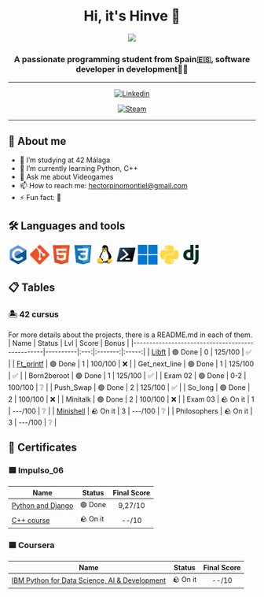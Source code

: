 <div id="head" align="center">
    <h1 align="center">Hi, it's Hinve 🫡</h1>
    <img src="https://media1.giphy.com/media/v1.Y2lkPTc5MGI3NjExemVzY2VkdHo0dHlhcXhvNXd1NWxhcml6dHBpa3M2NXZrMTlqaTlwYiZlcD12MV9pbnRlcm5hbF9naWZfYnlfaWQmY3Q9Zw/L3bj6t3opdeNddYCyl/giphy.webp" width="200" />
    <h3 align="center">A passionate programming student from Spain🇪🇸, software developer in development🧑‍🦯</h3>

---

</div>
<div id="badges" align="center">
    <a href="https://www.linkedin.com/in/h%C3%A9ctor-pino-montiel-02b47024a/">
        <img src="https://img.shields.io/badge/H%C3%A9ctor-blue?style=for-the-badge&logo=linkedin&logoColor=white" alt="Linkedin" />
    </a>
    <p></p>
    <a href="https://steamcommunity.com/id/hinve">
        <img src="https://img.shields.io/badge/hinve-301934?style=for-the-badge&logo=steam&logoColor=white" alt="Steam" />
    </a>
</div>

---
## 🧑 About me

- 📝 I’m studying at 42 Málaga
- 🌱 I’m currently learning Python, C++
- 💬 Ask me about Videogames
- 📫 How to reach me: hectorpinomontiel@gmail.com
- ⚡ Fun fact: 👺

## 🛠️ Languages and tools
<div id="Tools" align="left">
    <img src="https://github.com/devicons/devicon/blob/master/icons/c/c-original.svg" width="40" height="40"/>
    <img src="https://github.com/devicons/devicon/blob/master/icons/git/git-original.svg" width="40" height="40"/>
    <img src="https://github.com/devicons/devicon/blob/master/icons/html5/html5-original.svg" width="40" height="40"/>
    <img src="https://github.com/devicons/devicon/blob/master/icons/css3/css3-original.svg" width="40" height="40"/>
    <img src="https://github.com/devicons/devicon/blob/master/icons/linux/linux-original.svg" width="40" height="40"/>
    <img src="https://github.com/devicons/devicon/blob/master/icons/powershell/powershell-original.svg" width="40" height="40"/>
    <img src="https://github.com/devicons/devicon/blob/master/icons/windows11/windows11-original.svg" width="40" height="40"/>
    <img src="https://github.com/devicons/devicon/blob/master/icons/python/python-plain.svg" width="40" height="40"/>
    <img src="https://github.com/devicons/devicon/blob/master/icons/django/django-plain.svg" width="40" height="40"/>
</div>

## 📋 Tables
### 🏝️ 42 cursus
For more details about the projects, there is a README.md in each of them.
| Name                                            | Status   | Lvl |  Score  | Bonus |
|-------------------------------------------------|----------|:---:|:-------:|:-----:|
| [Libft](https://github.com/hinve/libft)         | 🟢 Done  |  0  | 125/100 | ✅    |
| [Ft_printf](https://github.com/hinve/ft_printf) | 🟢 Done  |  1  | 100/100 | ❌    |
| Get_next_line                                   | 🟢 Done  |  1  | 125/100 | ✅    |
| Born2beroot                                     | 🟢 Done  |  1  | 125/100 | ✅    |
| Exam 02                                         | 🟢 Done  | 0-2 | 100/100 | ❔    |
| Push_Swap                                       | 🟢 Done  |  2  | 125/100 | ✅    |
| So_long                                         | 🟢 Done  |  2  | 100/100 | ❌    |
| Minitalk                                        | 🟢 Done  |  2  | 100/100 | ❌    |
| Exam 03                                         | 🪨 On it |  1  | ---/100 | ❔    |
| [Minishell](https://github.com/hinve/minishell) | 🪨 On it |  3  | ---/100 | ❔    |
| Philosophers                                    | 🪨 On it |  3  | ---/100 | ❔    |

## 📒 Certificates
### 🟩 Impulso_06
| Name                                                           | Status   | Final Score |
|----------------------------------------------------------------|----------|:-----------:|
|[Python and Django](https://github.com/hinve/Python_and_Django) | 🟢 Done  |   9,27/10   |
|[C++ course]()                                                  | 🪨 On it |    --/10    |
### 🟦 Coursera
| Name                                                           | Status   | Final Score |
|----------------------------------------------------------------|----------|:-----------:|
|[IBM Python for Data Science, AI & Development]()               | 🪨 On it |    --/10    |
